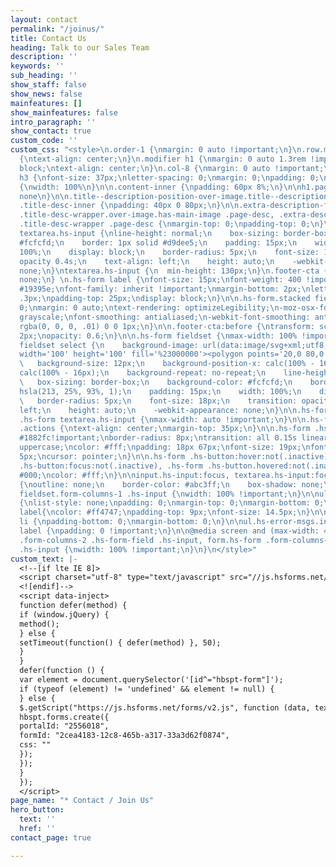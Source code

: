 ```yaml
---
layout: contact
permalink: "/joinus/"
title: Contact Us
heading: Talk to our Sales Team
description: ''
keywords: ''
sub_heading: ''
show_staff: false
show_news: false
mainfeatures: []
show_mainfeatures: false
intro_paragraph: ''
show_contact: true
custom_code: ''
custom_css: "<style>\n.order-1 {\nmargin: 0 auto !important;\n}\n.row.mx-auto, .modify
  {\ntext-align: center;\n}\n.modifier h1 {\nmargin: 0 auto 1.3rem !important;\ndisplay:
  block;\ntext-align: center;\n}\n.col-8 {\nmargin: 0 auto !important;\n}\n.modifier
  h3 {\nfont-size: 37px;\nletter-spacing: 0;\nmargin: 0;\npadding: 0;\n}\n\niframe
  {\nwidth: 100%\n}\n\n.content-inner {\npadding: 60px 8%;\n}\n\nh1.page-title {\ndisplay:
  none\n}\n\n.title--description-position-over-image.title--description-alignment-center
  .title-desc-inner {\npadding: 40px 0 80px;\n}\n\n.extra-description-formatting.title-background
  .title-desc-wrapper.over-image.has-main-image .page-desc, .extra-description-formatting.title-background:not(.collection-type-index)
  .title-desc-wrapper .page-desc {\nmargin-top: 0;\npadding-top: 0;\n}\n\ninput.hs-input,
  textarea.hs-input {\nline-height: normal;\n    box-sizing: border-box;\n    background:
  #fcfcfd;\n    border: 1px solid #d9dee5;\n    padding: 15px;\n    width:
  100%;\n    display: block;\n    border-radius: 5px;\n    font-size: 18px;\n    transition:
  opacity 0.4s;\n    text-align: left;\n    height: auto;\n    -webkit-appearance:
  none;\n}\ntextarea.hs-input {\n  min-height: 130px;\n}\n.footer-cta {\ndisplay:
  none;\n} \n.hs-form label {\nfont-size: 15px;\nfont-weight: 400 !important;\ncolor:
  #19395e;\nfont-family: inherit !important;\nmargin-bottom: 2px;\nletter-spacing:
  .3px;\npadding-top: 25px;\ndisplay: block;\n}\n\n.hs-form.stacked fieldset {\npadding:
  0;\nmargin: 0 auto;\ntext-rendering: optimizeLegibility;\n-moz-osx-font-smoothing:
  grayscale;\nfont-smoothing: antialiased;\n-webkit-font-smoothing: antialiased;\ntext-shadow:
  rgba(0, 0, 0, .01) 0 0 1px;\n}\n\n.footer-cta:before {\ntransform: scaleY(-1);\ntop:
  2px;\nopacity: 0.6;\n}\n\n.hs-form fieldset {\nmax-width: 100% !important;\n}\n\n.hs-form
  fieldset select {\n    background-image: url(data:image/svg+xml;utf8,<svg xmlns='http://www.w3.org/2000/svg'
  width='100' height='100' fill='%23000000'><polygon points='20,0 80,0 50,52'/></svg>);\n
  \   background-size: 12px;\n    background-position-x: calc(100% - 16px);\n    background-position-y:
  calc(100% - 16px);\n    background-repeat: no-repeat;\n    line-height: normal;\n
  \   box-sizing: border-box;\n    background-color: #fcfcfd;\n    border: 2px solid
  hsla(213, 25%, 93%, 1);\n    padding: 15px;\n    width: 100%;\n    display: block;\n
  \   border-radius: 5px;\n    font-size: 18px;\n    transition: opacity 0.4s;\n    text-align:
  left;\n    height: auto;\n    -webkit-appearance: none;\n}\n\n.hs-form .hs-input,
  .hs-form textarea.hs-input {\nmax-width: auto !important;\n}\n\n.hs-form.stacked
  .actions {\ntext-align: center;\nmargin-top: 35px;\n}\n\n.hs-form .hs-button {\nbackground-color:
  #1882fc!important;\nborder-radius: 8px;\ntransition: all 0.15s linear;\ntext-transform:
  uppercase;\ncolor: #fff;\npadding: 18px 67px;\nfont-size: 19px;\nfont-weight: 700;\nletter-spacing:
  5px;\ncursor: pointer;\n}\n\n.hs-form .hs-button:hover:not(.inactive), .hs-form
  .hs-button:focus:not(.inactive), .hs-form .hs-button.hovered:not(.inactive) {\nbackground:
  #000;\ncolor: #fff;\n}\n\ninput.hs-input:focus, textarea.hs-input:focus, select.hs-input:focus
  {\noutline: none;\n    border-color: #abc3ff;\n    box-shadow: none;\n}\n\n.hs-form
  fieldset.form-columns-1 .hs-input {\nwidth: 100% !important;\n}\n\nul.hs-error-msgs.inputs-list
  {\nlist-style: none;\npadding: 0;\nmargin-top: 0;\nmargin-bottom: 0;\n}\n\nul.hs-error-msgs.inputs-list
  label{\ncolor: #ff4747;\npadding-top: 9px;\nfont-size: 14.5px;\n}\n\nul.hs-error-msgs.inputs-list
  li {\npadding-bottom: 0;\nmargin-bottom: 0;\n}\n\nul.hs-error-msgs.inputs-list .hs-form
  label {\npadding: 0 !important;\n}\n\n@media screen and (max-width: 480px) {\nform.hs-form
  .form-columns-2 .hs-form-field .hs-input, form.hs-form .form-columns-3 .hs-form-field
  .hs-input {\nwidth: 100% !important;\n}\n}\n</style>"
custom_text: |-
  <!--[if lte IE 8]>
  <script charset="utf-8" type="text/javascript" src="//js.hsforms.net/forms/v2-legacy.js"></script>
  <![endif]-->
  <script data-inject>
  function defer(method) {
  if (window.jQuery) {
  method();
  } else {
  setTimeout(function() { defer(method) }, 50);
  }
  }
  defer(function () {
  var element = document.querySelector('[id^="hbspt-form"]');
  if (typeof (element) != 'undefined' && element != null) {
  } else {
  $.getScript("https://js.hsforms.net/forms/v2.js", function (data, textStatus, jqxhr) {
  hbspt.forms.create({
  portalId: "2556018",
  formId: "2cea4183-12c8-465b-a317-33a3d62f0874",
  css: ""
  });
  });
  }
  });
  </script>
page_name: "* Contact / Join Us"
hero_button:
  text: ''
  href: ''
contact_page: true

---
```

